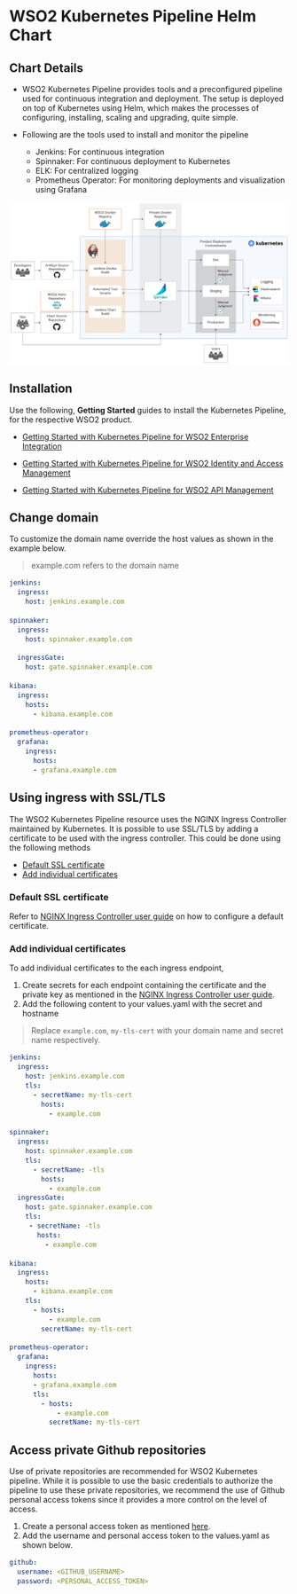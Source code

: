 # WSO2 Kubernetes Pipeline Helm Chart

## Chart Details

- WSO2 Kubernetes Pipeline provides tools and a preconfigured pipeline used for continuous integration and deployment.
The setup is deployed on top of Kubernetes using Helm, which makes the processes of configuring, installing, scaling and upgrading, quite simple.

- Following are the tools used to install and monitor the pipeline

  - Jenkins: For continuous integration
  - Spinnaker: For continuous deployment to Kubernetes
  - ELK: For centralized logging
  - Prometheus Operator: For monitoring deployments and visualization using Grafana

![Architecture Diagram](pipeline_architecture.jpg)

## Installation

Use the following, **Getting Started** guides to install the Kubernetes Pipeline, for the respective WSO2 product.

* [Getting Started with Kubernetes Pipeline for WSO2 Enterprise Integration](docs/getting-started-ei.md)

* [Getting Started with Kubernetes Pipeline for WSO2 Identity and Access Management](docs/getting-started-is.md)

* [Getting Started with Kubernetes Pipeline for WSO2 API Management](docs/getting-started-mgw.md)

## Change domain

To customize the domain name override the host values as shown in the example below.

> example.com refers to the domain name

```yaml
jenkins:
  ingress:
    host: jenkins.example.com

spinnaker:
  ingress:
    host: spinnaker.example.com

  ingressGate:
    host: gate.spinnaker.example.com

kibana:
  ingress:
    hosts:
      - kibana.example.com

prometheus-operator:
  grafana:
    ingress:
      hosts:
      - grafana.example.com
```

## Using ingress with SSL/TLS

The WSO2 Kubernetes Pipeline resource uses the NGINX Ingress Controller maintained by Kubernetes. 
It is possible to use SSL/TLS by adding a certificate to be used with the ingress controller.
This could be done using the following methods
- [Default SSL certificate](#default-ssl-certificate)
- [Add individual certificates](#add-individual-certificates)

### Default SSL certificate

Refer to [NGINX Ingress Controller user guide](https://kubernetes.github.io/ingress-nginx/user-guide/tls/#default-ssl-certificate) on how to configure a default certificate.

### Add individual certificates

To add individual certificates to the each ingress endpoint,

1. Create secrets for each endpoint containing the certificate and the private key as mentioned in the [NGINX Ingress Controller user guide](https://kubernetes.github.io/ingress-nginx/user-guide/tls/#tls-secrets).
2. Add the following content to your values.yaml with the secret and hostname
 
 > Replace `example.com`, `my-tls-cert` with your domain name and secret name respectively.

```yaml
jenkins:
  ingress:
    host: jenkins.example.com
    tls:
      - secretName: my-tls-cert
        hosts:
          - example.com

spinnaker:
  ingress:
    host: spinnaker.example.com
    tls:
      - secretName: -tls
        hosts:
          - example.com
  ingressGate:
    host: gate.spinnaker.example.com
    tls:
     - secretName: -tls
       hosts:
         - example.com

kibana:
  ingress:
    hosts:
      - kibana.example.com
    tls:
      - hosts:
          - example.com
        secretName: my-tls-cert

prometheus-operator:
  grafana:
    ingress:
      hosts:
      - grafana.example.com
      tls:
        - hosts:
            - example.com
          secretName: my-tls-cert
```

## Access private Github repositories

Use of private repositories are recommended for WSO2 Kubernetes pipeline. 
While it is possible to use the basic credentials to authorize the pipeline to use these private repositories, we recommend the use of Github personal access tokens since it provides a more control on the level of access.

1. Create a personal access token as mentioned [here](https://help.github.com/en/github/authenticating-to-github/creating-a-personal-access-token-for-the-command-line).
2. Add the username and personal access token to the values.yaml as shown below.

```yaml
github:
  username: <GITHUB_USERNAME>
  password: <PERSONAL_ACCESS_TOKEN>
```
